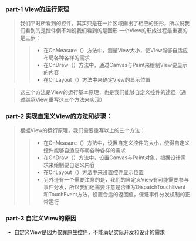 ### part-1 View的运行原理
> 我们平时所看到的控件，其实只是在一片区域画出了相应的图形，所以说我们看到的是控件倒不如说我们看到的是图形
> 一个View的形成过程最重要的是三步：
> > * 在OnMeasure（）方法中，测量View大小，使View能够自适应布局各种各样的需求
> > * 在OnDraw（）方法中，通过Canvas与Paint来绘制View要显示的内容
> > * 在OnLayout（）方法中来确定View的显示位置  

> 这三个方法是View的运行基本原理，也是我们能够自定义控件的途径（通过继承View,重写这三个方法来实现）


### part-2 实现自定义View的方法和步骤：
> 根据View的运行原理，我们需要重写以上的三个方法：
> > * 在OnMeasure（）方法中，设置自定义控件的大小，使得自定义控件能够自适应布局各种各样的需求
> > * 在OnDraw（）方法中，设置Canvas与Paint对象，根据设计需求来绘制要自定义内容
> > * 在OnLayout（）方法中来设置控件显示位置
> > * 另外还有一个需要注意的是，我们的自定义View有可能需要参与事件分发，所以我们还需要注意是否重写DispatchTouchEvent和TouchEvent方法，设置合适的返回值，保证事件分发机制的正常运行

### part-3 自定义View的原因
* 自定义View是因为仅靠原生控件，不能满足实际开发和设计的需求



